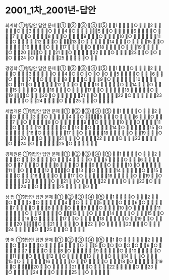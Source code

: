 # 2001_1차_2001년-답안

회계학①형답안    답안 문제①②③④⑤1○2○3○4○5○6○7○8○9○10○11○12○13○14○15○16○17○18○19○20○21○22○23○○○24○25○경영학①형답안    답안 문제①②③④⑤1○2○3○4○○○○○5○6○7○8○9○10○11○12○13○14○15○16○17○18○19○20○21○22○23○24○25○세법개론①형답안    답안 문제①②③④⑤1○2○3○4○5○6○7○8○9○10○11○12○13○14○15○16○17○18○19○20○21○22○23○24○25○경제원론①형답안    답안 문제①②③④⑤1○2○3○4○5○6○7○8○9○10○11○12○13○14○15○16○17○18○19○20○21○22○23○24○25○상  법①형답안    답안 문제①②③④⑤1○2○3○4○5○6○7○8○9○10○11○12○13○14○15○16○17○18○19○20○21○22○23○24○25○영  어①형답안    답안 문제①②③④⑤1○2○3○4○5○○○○○6○7○8○9○10○11○12○13○14○15○16○17○18○19○20○21○22○23○24○25○